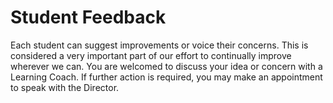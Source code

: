 # Student Feedback
Each student can suggest improvements or voice their concerns. This is considered a very important part of our effort to continually improve wherever we can. You are welcomed to discuss your idea or concern with a Learning Coach. If further action is required, you may make an appointment to speak with the Director.